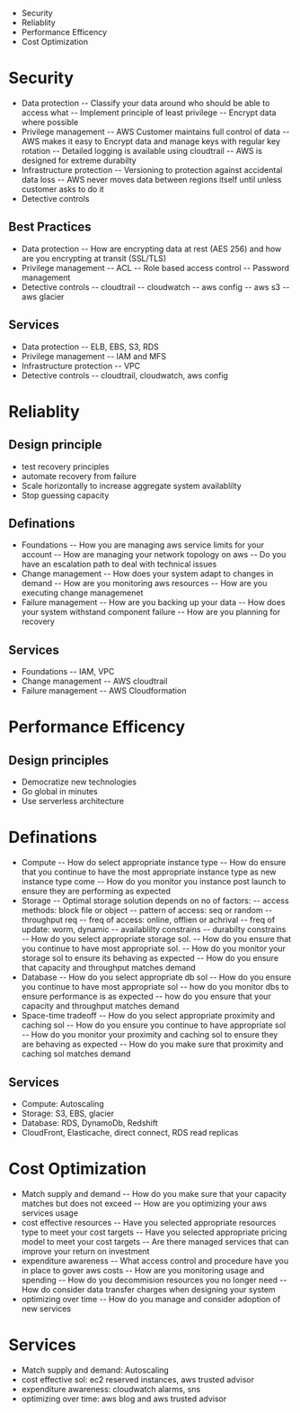 - Security
- Reliablity
- Performance Efficency
- Cost Optimization

# Security
- Data protection
-- Classify your data around who should be able to access what
-- Implement principle of least privilege
-- Encrypt data where possible
- Privilege management
-- AWS Customer maintains full control of data
-- AWS makes it easy to Encrypt data and manage keys with regular key rotation
-- Detailed logging is available using cloudtrail
-- AWS is designed for extreme durabilty
- Infrastructure protection
-- Versioning to protection against accidental data loss
-- AWS never moves data between regions itself until unless customer asks to do it
- Detective controls

## Best Practices
- Data protection
-- How are encrypting data at rest (AES 256) and how are you encrypting at transit (SSL/TLS)
- Privilege management
-- ACL
-- Role based access control
-- Password management
- Detective controls
-- cloudtrail
-- cloudwatch
-- aws config
-- aws s3
-- aws glacier

## Services
- Data protection
-- ELB, EBS, S3, RDS
- Privilege management
-- IAM and MFS
- Infrastructure protection
-- VPC
- Detective controls
-- cloudtrail, cloudwatch, aws config

# Reliablity

## Design principle
- test recovery principles
- automate recovery from failure
- Scale horizontally to increase aggregate system availablilty
- Stop guessing capacity

## Definations
- Foundations
-- How you are managing aws service limits for your account
-- How are managing your network topology on aws
-- Do you have an escalation path to deal with technical issues
- Change management
-- How does your system adapt to changes in demand
-- How are you monitoring aws resources
-- How are you executing change managemenet
- Failure management
-- How are you backing up your data
-- How does your system withstand component failure
-- How are you planning for recovery

## Services
- Foundations
-- IAM, VPC
- Change management
-- AWS cloudtrail
- Failure management
-- AWS Cloudformation

# Performance Efficency

## Design principles
- Democratize new technologies
- Go global in minutes
- Use serverless architecture

# Definations
- Compute
-- How do select appropriate instance type
-- How do ensure that you continue to have the most appropriate instance type as new instance type come
-- How do you monitor you instance post launch to ensure they are performing as expected
- Storage
-- Optimal storage solution depends on no of factors:
-- access methods: block file or object
-- pattern of access: seq or random
-- throughput req
-- freq of access: online, offlien or achrival
-- freq of update: worm, dynamic
-- availablilty constrains
-- durabilty constrains
-- How do you select appropriate storage sol.
-- How do you ensure that you continue to have most appropriate sol.
-- How do you monitor your storage sol to ensure its behaving as expected
-- How do you ensure that capacity and throughput matches demand
- Database
-- How do you select appropriate db sol
-- How do you ensure you continue to have most appropriate sol
-- how do you monitor dbs to ensure performance is as expected
-- how do you ensure that your capacity and throughput matches demand
- Space-time tradeoff
-- How do you select appropriate proximity and caching sol
-- How do you ensure you continue to have appropriate sol
-- How do you monitor your proximity and caching sol to ensure they are behaving as expected
-- How do you make sure that proximity and caching sol matches demand

## Services
- Compute: Autoscaling
- Storage: S3, EBS, glacier
- Database: RDS, DynamoDb, Redshift
- CloudFront, Elasticache, direct connect, RDS read replicas

# Cost Optimization
- Match supply and demand
-- How do you make sure that your capacity matches but does not exceed
-- How are you optimizing your aws services usage
- cost effective resources
-- Have you selected appropriate resources type to meet your cost targets
-- Have you selected appropriate pricing model to meet your cost targets
-- Are there managed services that can improve your return on investment
- expenditure awareness
-- What access control and procedure have you in place to gover aws costs
-- How are you monitoring usage and spending
-- How do you decommision resources you no longer need
-- How do consider data transfer charges when designing your system
- optimizing over time
-- How do you manage and consider adoption of new services

# Services
- Match supply and demand: Autoscaling
- cost effective sol: ec2 reserved instances, aws trusted advisor
- expenditure awareness: cloudwatch alarms, sns
- optimizing over time: aws blog and aws trusted advisor

